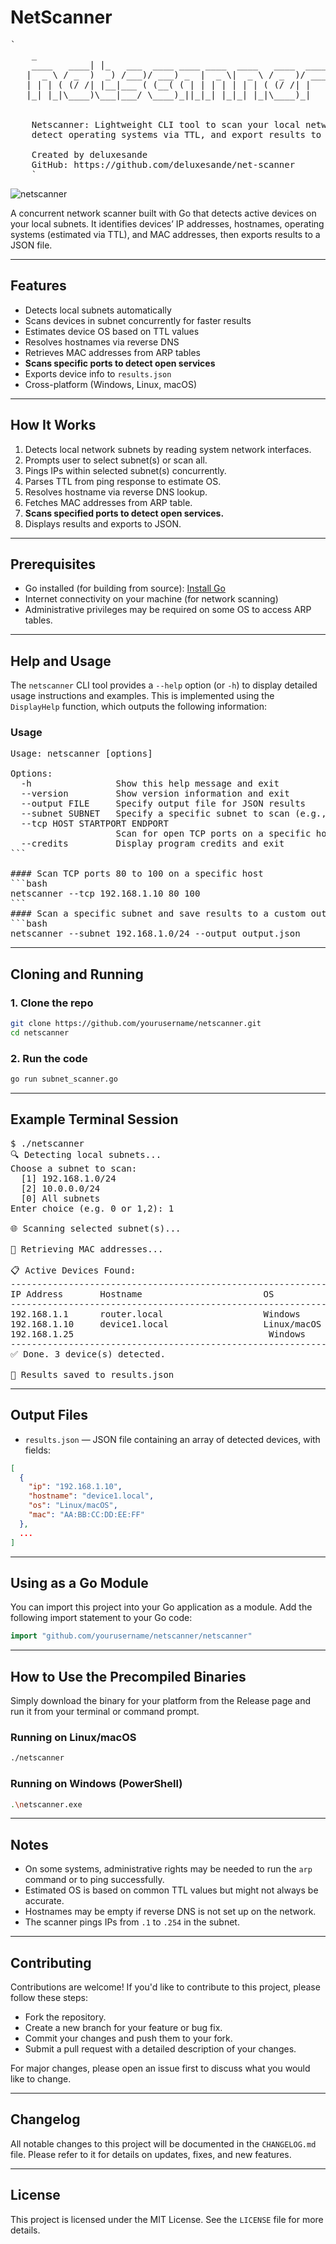 # NetScanner 
<pre>
`                                                      
	_                                           
	____   ____| |_   ___  ____ ____ ____  ____   ____  ____ 
   |  _ \ / _  )  _) /___)/ ___) _  |  _ \|  _ \ / _  )/ ___)
   | | | ( (/ /| |__|___ ( (__( ( | | | | | | | ( (/ /| |    
   |_| |_|\____)\___|___/ \____)_||_|_| |_|_| |_|\____)_|    														 
   

	Netscanner: Lightweight CLI tool to scan your local network for active devices,
	detect operating systems via TTL, and export results to JSON.

	Created by deluxesande
	GitHub: https://github.com/deluxesande/net-scanner
	`
</pre>

![netscanner](https://img.shields.io/badge/language-Go-blue?logo=go)

A concurrent network scanner built with Go that detects active devices on your local subnets. It identifies devices’ IP addresses, hostnames, operating systems (estimated via TTL), and MAC addresses, then exports results to a JSON file.


---

## Features

- Detects local subnets automatically
- Scans devices in subnet concurrently for faster results
- Estimates device OS based on TTL values
- Resolves hostnames via reverse DNS
- Retrieves MAC addresses from ARP tables
- **Scans specific ports to detect open services**
- Exports device info to `results.json`
- Cross-platform (Windows, Linux, macOS)

---

## How It Works

1. Detects local network subnets by reading system network interfaces.
2. Prompts user to select subnet(s) or scan all.
3. Pings IPs within selected subnet(s) concurrently.
4. Parses TTL from ping response to estimate OS.
5. Resolves hostname via reverse DNS lookup.
6. Fetches MAC addresses from ARP table.
7. **Scans specified ports to detect open services.**
8. Displays results and exports to JSON.

---

## Prerequisites

- Go installed (for building from source): [Install Go](https://golang.org/doc/install)
- Internet connectivity on your machine (for network scanning)
- Administrative privileges may be required on some OS to access ARP tables.

---

## Help and Usage

The `netscanner` CLI tool provides a `--help` option (or `-h`) to display detailed usage instructions and examples. This is implemented using the `DisplayHelp` function, which outputs the following information:

### Usage
<pre>
Usage: netscanner [options]

Options:
  -h                Show this help message and exit
  --version         Show version information and exit
  --output FILE     Specify output file for JSON results
  --subnet SUBNET   Specify a specific subnet to scan (e.g., 192.168.1.0/24)
  --tcp HOST STARTPORT ENDPORT
                    Scan for open TCP ports on a specific host
  --credits         Display program credits and exit
```

#### Scan TCP ports 80 to 100 on a specific host
```bash
netscanner --tcp 192.168.1.10 80 100
```
#### Scan a specific subnet and save results to a custom output file
```bash
netscanner --subnet 192.168.1.0/24 --output output.json
</pre>

---

## Cloning and Running

### 1. Clone the repo

```bash
git clone https://github.com/yourusername/netscanner.git
cd netscanner
```

### 2. Run the code

```bash
go run subnet_scanner.go
```
---

## Example Terminal Session

<pre>
$ ./netscanner
🔍 Detecting local subnets...
Choose a subnet to scan:
  [1] 192.168.1.0/24
  [2] 10.0.0.0/24
  [0] All subnets
Enter choice (e.g. 0 or 1,2): 1

🌐 Scanning selected subnet(s)...

🔄 Retrieving MAC addresses...

📋 Active Devices Found:
-------------------------------------------------------------------
IP Address       Hostname                       OS              MAC Address       
-------------------------------------------------------------------
192.168.1.1      router.local                   Windows         00:11:22:33:44:55
192.168.1.10     device1.local                  Linux/macOS     AA:BB:CC:DD:EE:FF
192.168.1.25                                     Windows         11:22:33:44:55:66
-------------------------------------------------------------------
✅ Done. 3 device(s) detected.

📁 Results saved to results.json
</pre>

---

## Output Files

- `results.json` — JSON file containing an array of detected devices, with fields:

```json
[
  {
    "ip": "192.168.1.10",
    "hostname": "device1.local",
    "os": "Linux/macOS",
    "mac": "AA:BB:CC:DD:EE:FF"
  },
  ...
]
```

---

## Using as a Go Module

You can import this project into your Go application as a module. Add the following import statement to your Go code:

```go
import "github.com/yourusername/netscanner/netscanner"
```
---

## How to Use the Precompiled Binaries
Simply download the binary for your platform from the Release page and run it from your terminal or command prompt.

### Running on Linux/macOS
```bash
./netscanner
```
### Running on Windows (PowerShell)
```bash
.\netscanner.exe
```

---

## Notes

- On some systems, administrative rights may be needed to run the `arp` command or to ping successfully.
- Estimated OS is based on common TTL values but might not always be accurate.
- Hostnames may be empty if reverse DNS is not set up on the network.
- The scanner pings IPs from `.1` to `.254` in the subnet.

---

## Contributing

Contributions are welcome! If you'd like to contribute to this project, please follow these steps:

- Fork the repository.
- Create a new branch for your feature or bug fix.
- Commit your changes and push them to your fork.
- Submit a pull request with a detailed description of your changes.

For major changes, please open an issue first to discuss what you would like to change.

---

## Changelog

All notable changes to this project will be documented in the `CHANGELOG.md` file. Please refer to it for details on updates, fixes, and new features.

---

## License

This project is licensed under the MIT License. See the `LICENSE` file for more details.
